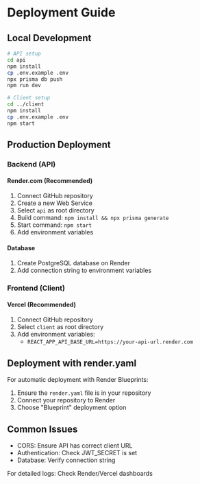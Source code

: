 # Deployment Guide

## Local Development

```bash
# API setup
cd api
npm install
cp .env.example .env
npx prisma db push
npm run dev

# Client setup
cd ../client
npm install
cp .env.example .env
npm start
```

## Production Deployment

### Backend (API)

#### Render.com (Recommended)

1. Connect GitHub repository
2. Create a new Web Service
3. Select `api` as root directory
4. Build command: `npm install && npx prisma generate`
5. Start command: `npm start`
6. Add environment variables

#### Database

1. Create PostgreSQL database on Render
2. Add connection string to environment variables

### Frontend (Client)

#### Vercel (Recommended)

1. Connect GitHub repository
2. Select `client` as root directory
3. Add environment variables:
   - `REACT_APP_API_BASE_URL=https://your-api-url.render.com`

## Deployment with render.yaml

For automatic deployment with Render Blueprints:

1. Ensure the `render.yaml` file is in your repository
2. Connect your repository to Render
3. Choose "Blueprint" deployment option

## Common Issues

- CORS: Ensure API has correct client URL
- Authentication: Check JWT_SECRET is set
- Database: Verify connection string

For detailed logs: Check Render/Vercel dashboards
